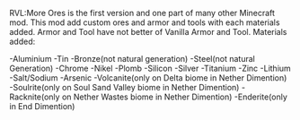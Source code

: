 RVL:More Ores is the first version and one part of many other Minecraft mod. This mod add custom ores and armor and tools with each materials added. Armor and Tool have not better of Vanilla Armor and Tool.
Materials added:

-Aluminium
-Tin
-Bronze(not natural generation)
-Steel(not natural Generation)
-Chrome
-Nikel
-Plomb
-Silicon
-Silver
-Titanium
-Zinc
-Lithium
-Salt/Sodium
-Arsenic
-Volcanite(only on Delta biome in Nether Dimention)
-Soulrite(only on Soul Sand Valley biome in Nether Dimention)
-Racknite(only on Nether Wastes biome in Nether Dimention)
-Enderite(only in End Dimention)
